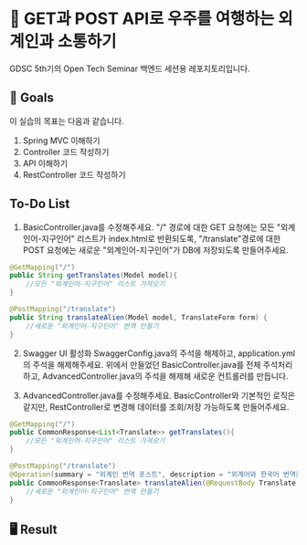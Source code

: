 # 🚀 GET과 POST API로 우주를 여행하는 외계인과 소통하기
GDSC 5th기의 Open Tech Seminar 백엔드 세션용 레포지토리입니다.

## 🎯 Goals
이 실습의 목표는 다음과 같습니다.
1. Spring MVC 이해하기
2. Controller 코드 작성하기
3. API 이해하기
4. RestController 코드 작성하기

## To-Do List
1. BasicController.java를 수정해주세요.
"/" 경로에 대한 GET 요청에는 모든 "외계인어-지구인어" 리스트가 index.html로 반환되도록,
"/translate"경로에 대한 POST 요청에는 새로운 "외계인어-지구인어"가 DB에 저장되도록 만들어주세요.
```java
@GetMapping("/")
public String getTranslates(Model model){
    //모든 "외계인어-지구인어" 리스트 가져오기
}

@PostMapping("/translate")
public String translateAlien(Model model, TranslateForm form) {
    //새로운 "외계인어-지구인어" 번역 만들기
}
```
2. Swagger UI 활성화
SwaggerConfig.java의 주석을 해제하고, application.yml의 주석을 해제해주세요.
위에서 만들었던 BasicController.java를 전체 주석처리하고, AdvancedController.java의 주석을 해제해 새로운 컨트롤러를 만듭니다.

3. AdvancedController.java를 수정해주세요.
BasicController와 기본적인 로직은 같지만, RestController로 변경해 데이터를 조회/저장 가능하도록 만들어주세요.
```java
@GetMapping("/")
public CommonResponse<List<Translate>> getTranslates(){
    //모든 "외계인어-지구인어" 리스트 가져오기
}

@PostMapping("/translate")
@Operation(summary = "외계인 번역 포스트", description = "외계어와 한국어 번역을 포스트하는 API 입니다.")
public CommonResponse<Translate> translateAlien(@RequestBody Translate translate) {
    //새로운 "외계인어-지구인어" 번역 만들기
}
```

## 🖥️ Result
